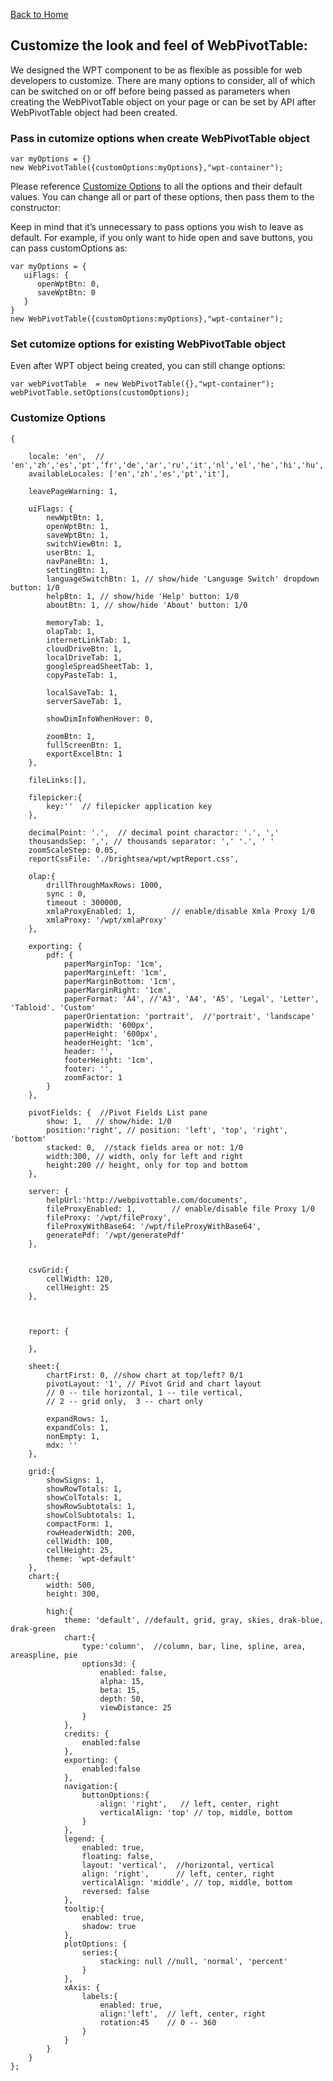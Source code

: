 [Back to Home](./index.html)


## Customize the look and feel of WebPivotTable:

We designed the WPT component to be as flexible as possible for web developers to customize.
There are many options to consider, all of which can be switched on or off before being passed
as parameters when creating the WebPivotTable object on your page or can be set by API after
WebPivotTable object had been created.

### Pass in cutomize options when create WebPivotTable object

    var myOptions = {}
    new WebPivotTable({customOptions:myOptions},"wpt-container");

Please reference [Customize Options](#cutomizeoptions) to all the options and their default values. 
You can change all or part of these options, then pass them to the constructor:

Keep in mind that it’s  unnecessary to pass options you wish to leave as default. For example, if you only want to hide open and save buttons, you can pass customOptions as:

    var myOptions = {
       uiFlags: {
          openWptBtn: 0,
          saveWptBtn: 0
       }
    }
    new WebPivotTable({customOptions:myOptions},"wpt-container");

### Set cutomize options for existing WebPivotTable object

Even after WPT object being created, you can still change options:

    var webPivotTable  = new WebPivotTable({},"wpt-container");
    webPivotTable.setOptions(customOptions);


<h3 id="cutomizeoptions">Customize Options</h3>

    {

        locale: 'en',  // 'en','zh','es','pt',‘fr','de','ar','ru','it','nl','el','he','hi','hu','sv','ko','ja'
        availableLocales: ['en','zh','es','pt','it'],

        leavePageWarning: 1,

        uiFlags: {
            newWptBtn: 1,
            openWptBtn: 1,
            saveWptBtn: 1,
            switchViewBtn: 1,
            userBtn: 1,
            navPaneBtn: 1,
            settingBtn: 1,
            languageSwitchBtn: 1, // show/hide 'Language Switch' dropdown button: 1/0
            helpBtn: 1, // show/hide 'Help' button: 1/0
            aboutBtn: 1, // show/hide 'About' button: 1/0

            memoryTab: 1,
            olapTab: 1,
            internetLinkTab: 1,
            cloudDriveBtn: 1,
            localDriveTab: 1,
            googleSpreadSheetTab: 1,
            copyPasteTab: 1,

            localSaveTab: 1,
            serverSaveTab: 1,

            showDimInfoWhenHover: 0,

            zoomBtn: 1,
            fullScreenBtn: 1,
            exportExcelBtn: 1
        },

        fileLinks:[],

        filepicker:{
            key:''  // filepicker application key
        },

        decimalPoint: '.',  // decimal point charactor: '.', ','
        thousandsSep: ',', // thousands separator: ',' '.', ' '
        zoomScaleStep: 0.05,
        reportCssFile: './brightsea/wpt/wptReport.css',

        olap:{
            drillThroughMaxRows: 1000,
            sync : 0,
            timeout : 300000,
            xmlaProxyEnabled: 1,        // enable/disable Xmla Proxy 1/0
            xmlaProxy: '/wpt/xmlaProxy'
        },

        exporting: {
            pdf: {
                paperMarginTop: '1cm',
                paperMarginLeft: '1cm',
                paperMarginBottom: '1cm',
                paperMarginRight: '1cm',
                paperFormat: 'A4', //'A3', 'A4', 'A5', 'Legal', 'Letter', 'Tabloid'. 'Custom'
                paperOrientation: 'portrait',  //'portrait', 'landscape'
                paperWidth: '600px',
                paperHeight: '600px',
                headerHeight: '1cm',
                header: '',
                footerHeight: '1cm',
                footer: '',
                zoomFactor: 1
            }
        },

        pivotFields: {  //Pivot Fields List pane
            show: 1,   // show/hide: 1/0
            position:'right', // position: 'left', 'top', 'right', 'bottom'
            stacked: 0,  //stack fields area or not: 1/0
            width:300, // width, only for left and right
            height:200 // height, only for top and bottom
        },

        server: {
            helpUrl:'http://webpivottable.com/documents',
            fileProxyEnabled: 1,        // enable/disable file Proxy 1/0
            fileProxy: '/wpt/fileProxy',
            fileProxyWithBase64: '/wpt/fileProxyWithBase64',
            generatePdf: '/wpt/generatePdf'
        },


        csvGrid:{
            cellWidth: 120,
            cellHeight: 25
        },



        report: {

        },

        sheet:{
            chartFirst: 0, //show chart at top/left? 0/1
            pivotLayout: '1', // Pivot Grid and chart layout
            // 0 -- tile horizontal, 1 -- tile vertical,
            // 2 -- grid only,  3 -- chart only

            expandRows: 1,
            expandCols: 1,
            nonEmpty: 1,
            mdx: ''
        },

        grid:{
            showSigns: 1,
            showRowTotals: 1,
            showColTotals: 1,
            showRowSubtotals: 1,
            showColSubtotals: 1,
            compactForm: 1,
            rowHeaderWidth: 200,
            cellWidth: 100,
            cellHeight: 25,
            theme: 'wpt-default'
        },
        chart:{
            width: 500,
            height: 300,

            high:{
                theme: 'default', //default, grid, gray, skies, drak-blue, drak-green
                chart:{
                    type:'column',  //column, bar, line, spline, area, areaspline, pie
                    options3d: {
                        enabled: false,
                        alpha: 15,
                        beta: 15,
                        depth: 50,
                        viewDistance: 25
                    }
                },
                credits: {
                    enabled:false
                },
                exporting: {
                    enabled:false
                },
                navigation:{
                    buttonOptions:{
                        align: 'right',   // left, center, right
                        verticalAlign: 'top' // top, middle, bottom
                    }
                },
                legend: {
                    enabled: true,
                    floating: false,
                    layout: 'vertical',  //horizontal, vertical
                    align: 'right',      // left, center, right
                    verticalAlign: 'middle', // top, middle, bottom
                    reversed: false
                },
                tooltip:{
                    enabled: true,
                    shadow: true
                },
                plotOptions: {
                    series:{
                        stacking: null //null, 'normal', 'percent'
                    }
                },
                xAxis: {
                    labels:{
                        enabled: true,
                        align:'left',  // left, center, right
                        rotation:45    // 0 -- 360
                    }
                }
            }
        }
    };
